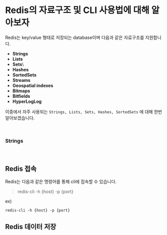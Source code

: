 # __Redis의 자료구조 및 CLI 사용법에 대해 알아보자__

Redis는 key/value 형태로 저장되는 database이며 다음과 같은 자료구조를 지원합니다.

- __Strings__
- __Lists__
- __Sets__\
- __Hashes__
- __SortedSets__
- __Streams__
- __Geospatial indexes__
- __Bitmaps__
- __Bitfields__
- __HyperLogLog__

이중에서 자주 사용되는 `Strings, Lists, Sets, Hashes, SortedSets` 에 대해 한번 알아보겠습니다.

<br>

<!-- - __Strings__ : 텍스트, 직렬화된 객체, 이진 배열을 포함 및 바이트 시퀀스를 저장.
- __Lists__ : 문자열 값의 연결된 목록, 스택과 큐를 구현
- __Sets__ : 데이터의 모음, 정렬되지 않고 중복되지 않음
- __Hashes__ : field/value 형태의 컬렉션으로 구성됨,  
redis key 하나에 여러개의 field/value 가 저장됨
- __SortedSets__ : set에 score라는 필드가 추가된 데이터 유형
- __Streams__ : ㄹ
- __Geospatial indexes__
- __Bitmaps__
- __Bitfields__
- __HyperLogLog__ -->


### __Strings__


<br>

## __Redis 접속__

Redis는 다음과 같은 명령어를 통해 cli에 접속할 수 있습니다.

> redis-cli -h {host} -p {port}

ex)

```
redis-cli -h {host} -p {port}
```


## Redis 데이터 저장